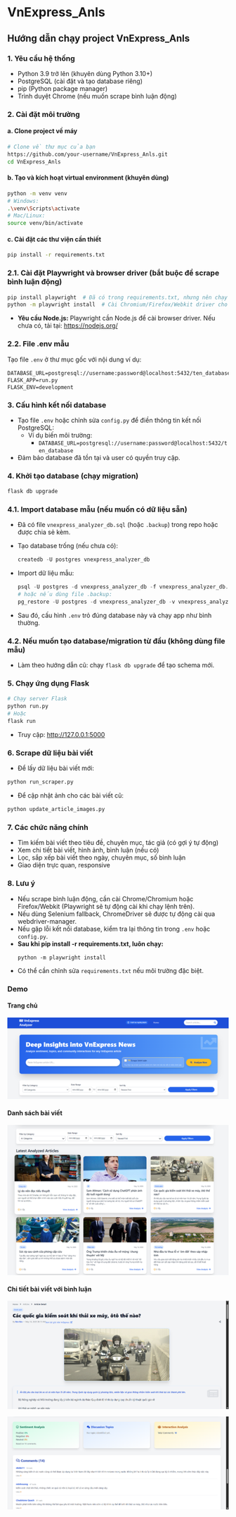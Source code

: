 # VnExpress_Anls

## Hướng dẫn chạy project VnExpress_Anls

### 1. Yêu cầu hệ thống

- Python 3.9 trở lên (khuyên dùng Python 3.10+)
- PostgreSQL (cài đặt và tạo database riêng)
- pip (Python package manager)
- Trình duyệt Chrome (nếu muốn scrape bình luận động)

### 2. Cài đặt môi trường

#### a. Clone project về máy

```bash
# Clone về thư mục của bạn
https://github.com/your-username/VnExpress_Anls.git
cd VnExpress_Anls
```

#### b. Tạo và kích hoạt virtual environment (khuyên dùng)

```bash
python -m venv venv
# Windows:
.\venv\Scripts\activate
# Mac/Linux:
source venv/bin/activate
```

#### c. Cài đặt các thư viện cần thiết

```bash
pip install -r requirements.txt
```

### 2.1. Cài đặt Playwright và browser driver (bắt buộc để scrape bình luận động)

```bash
pip install playwright  # Đã có trong requirements.txt, nhưng nên chạy lại để chắc chắn
python -m playwright install  # Cài Chromium/Firefox/Webkit driver cho Playwright
```

- **Yêu cầu Node.js:** Playwright cần Node.js để cài browser driver. Nếu chưa có, tải tại: https://nodejs.org/

### 2.2. File .env mẫu

Tạo file `.env` ở thư mục gốc với nội dung ví dụ:

```
DATABASE_URL=postgresql://username:password@localhost:5432/ten_database
FLASK_APP=run.py
FLASK_ENV=development
```

### 3. Cấu hình kết nối database

- Tạo file `.env` hoặc chỉnh sửa `config.py` để điền thông tin kết nối PostgreSQL:
  - Ví dụ biến môi trường:
    - `DATABASE_URL=postgresql://username:password@localhost:5432/ten_database`
- Đảm bảo database đã tồn tại và user có quyền truy cập.

### 4. Khởi tạo database (chạy migration)

```bash
flask db upgrade
```

### 4.1. Import database mẫu (nếu muốn có dữ liệu sẵn)

- Đã có file `vnexpress_analyzer_db.sql` (hoặc `.backup`) trong repo hoặc được chia sẻ kèm.
- Tạo database trống (nếu chưa có):

  ```powershell
  createdb -U postgres vnexpress_analyzer_db
  ```

- Import dữ liệu mẫu:

  ```powershell
  psql -U postgres -d vnexpress_analyzer_db -f vnexpress_analyzer_db.sql
  # hoặc nếu dùng file .backup:
  pg_restore -U postgres -d vnexpress_analyzer_db -v vnexpress_analyzer_db.backup
  ```

- Sau đó, cấu hình `.env` trỏ đúng database này và chạy app như bình thường.

### 4.2. Nếu muốn tạo database/migration từ đầu (không dùng file mẫu)

- Làm theo hướng dẫn cũ: chạy `flask db upgrade` để tạo schema mới.

### 5. Chạy ứng dụng Flask

```bash
# Chạy server Flask
python run.py
# Hoặc
flask run
```

- Truy cập: http://127.0.0.1:5000

### 6. Scrape dữ liệu bài viết

- Để lấy dữ liệu bài viết mới:

```bash
python run_scraper.py
```

- Để cập nhật ảnh cho các bài viết cũ:

```bash
python update_article_images.py
```

### 7. Các chức năng chính

- Tìm kiếm bài viết theo tiêu đề, chuyên mục, tác giả (có gợi ý tự động)
- Xem chi tiết bài viết, hình ảnh, bình luận (nếu có)
- Lọc, sắp xếp bài viết theo ngày, chuyên mục, số bình luận
- Giao diện trực quan, responsive

### 8. Lưu ý

- Nếu scrape bình luận động, cần cài Chrome/Chromium hoặc Firefox/Webkit (Playwright sẽ tự động cài khi chạy lệnh trên).
- Nếu dùng Selenium fallback, ChromeDriver sẽ được tự động cài qua webdriver-manager.
- Nếu gặp lỗi kết nối database, kiểm tra lại thông tin trong `.env` hoặc `config.py`.
- **Sau khi pip install -r requirements.txt, luôn chạy:**
  ```
  python -m playwright install
  ```
- Có thể cần chỉnh sửa `requirements.txt` nếu môi trường đặc biệt.

### Demo

#### Trang chủ

![Trang chủ](static/images/image.png)

#### Danh sách bài viết

![Danh sách](static/images/image-1.png)

#### Chi tiết bài viết với bình luận

![Chi tiết 1](static/images/image-2.png)

![Chi tiết 2](static/images/image-3.png)

